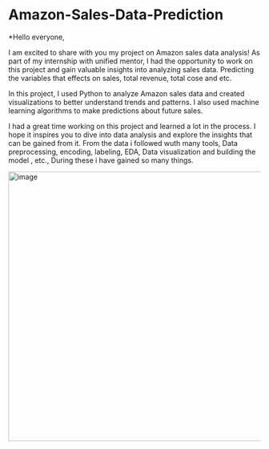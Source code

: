 # Amazon-Sales-Data-Prediction
*Hello everyone,

I am excited to share with you my project on Amazon sales data analysis! As part of my internship with unified mentor, I had the opportunity to work on this project and gain valuable insights into analyzing sales data. Predicting the variables that effects on sales, total revenue, total cose and etc.

In this project, I used Python to analyze Amazon sales data and created visualizations to better understand trends and patterns. I also used machine learning algorithms to make predictions about future sales.

I had a great time working on this project and learned a lot in the process. I hope it inspires you to dive into data analysis and explore the insights that can be gained from it.
From the data i followed wuth many tools, Data preprocessing, encoding, labeling, EDA, Data visualization and building the model , etc., During these i have gained so many things.








<img width="538" alt="image" src="https://github.com/user-attachments/assets/62d56c25-86d1-4fe9-803d-6257fcef6175">
